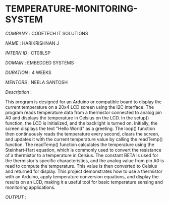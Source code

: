 # TEMPERATURE-MONITORING-SYSTEM

*COMPANY* : CODETECH IT SOLUTIONS

*NAME* : HARIKRISHNAN J

*INTERN ID* : CT08LSP

*DOMAIN* : EMBEDDED SYSTEMS

*DURATION* : 4 WEEKS

*MENTORS* : NEELA SANTOSH

*Description* :

This program is designed for an Arduino or compatible board to display the current temperature on a 20x4 LCD screen using the I2C interface. The program reads temperature data from a thermistor connected to analog pin A0 and displays the temperature in Celsius on the LCD.
In the setup() function, the LCD is initialized, and the backlight is turned on. Initially, the screen displays the text "Hello World" as a greeting. The loop() function then continuously reads the temperature every second, clears the screen, and updates it with the current temperature value by calling the readTemp() function.
The readTemp() function calculates the temperature using the Steinhart-Hart equation, which is commonly used to convert the resistance of a thermistor to a temperature in Celsius. The constant BETA is used for the thermistor's specific characteristics, and the analog value from pin A0 is read to compute the temperature. This value is then converted to Celsius and returned for display.
This project demonstrates how to use a thermistor with an Arduino, apply temperature conversion equations, and display the results on an LCD, making it a useful tool for basic temperature sensing and monitoring applications.

*OUTPUT* :
